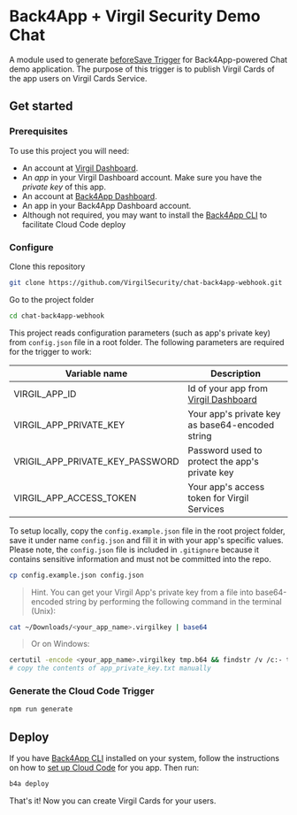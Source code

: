 # Back4App + Virgil Security Demo Chat 

A module used to generate [beforeSave Trigger](http://docs.parseplatform.org/cloudcode/guide/#beforesave-triggers)
for Back4App-powered Chat demo application. The purpose of this trigger is to publish Virgil Cards of the
app users on Virgil Cards Service.

## Get started

### Prerequisites

To use this project you will need:

* An account at [Virgil Dashboard](https://developer.virgilsecurity.com/account/dashboard/).
* An _app_ in your Virgil Dashboard account. Make sure you have the _private key_ of this app.
* An account at [Back4App Dashboard](https://dashboard.back4app.com/).
* An app in your Back4App Dashboard account.
* Although not required, you may want to install the [Back4App CLI](https://docs.back4app.com/docs/integrations/command-line-interface/setting-up-cloud-code/) 
to facilitate Cloud Code deploy

### Configure

Clone this repository

```bash
git clone https://github.com/VirgilSecurity/chat-back4app-webhook.git
```

Go to the project folder

```bash
cd chat-back4app-webhook
```

This project reads configuration parameters (such as app's private key) from `config.json` file in a root folder.
The following parameters are required for the trigger to work:

| Variable name | Description |
| --- | --- |
| VIRGIL_APP_ID | Id of your app from [Virgil Dashboard](https://developer.virgilsecurity.com/account/dashboard/) |
| VIRGIL_APP_PRIVATE_KEY | Your app's private key as base64-encoded string |
| VRIGIL_APP_PRIVATE_KEY_PASSWORD | Password used to protect the app's private key |
| VIRGIL_APP_ACCESS_TOKEN | Your app's access token for Virgil Services |

To setup locally, copy the `config.example.json` file in the root project folder, save it under name `config.json`
and fill it in with your app's specific values. Please note, the `config.json` file is included in `.gitignore`
because it contains sensitive information and must not be committed into the repo.

```bash
cp config.example.json config.json
```

> Hint. You can get your Virgil App's private key from a file into base64-encoded string by performing the following command in the terminal (Unix): 
```bash
cat ~/Downloads/<your_app_name>.virgilkey | base64
```
> Or on Windows:
```bash
certutil -encode <your_app_name>.virgilkey tmp.b64 && findstr /v /c:- tmp.b64 > app_private_key.txt
# copy the contents of app_private_key.txt manually
```

### Generate the Cloud Code Trigger

```bash
npm run generate
```

## Deploy

If you have [Back4App CLI](https://docs.back4app.com/docs/integrations/command-line-interface/) installed on your 
system, follow the instructions on how to [set up Cloud Code](https://docs.back4app.com/docs/integrations/command-line-interface/setting-up-cloud-code-2/) 
for you app. Then run:

```bash
b4a deploy
```

That's it! Now you can create Virgil Cards for your users.